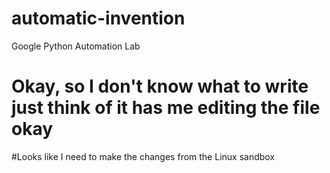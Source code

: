 # automatic-invention
Google Python Automation Lab

# Okay, so I don't know what to write just think of it has me editing the file okay

#Looks like I need to make the changes from the Linux sandbox

